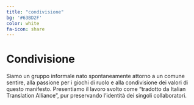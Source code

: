 ```yaml
---
title: "condivisione"
bg: '#63BD2F'
color: white
fa-icon: share
---
```


# Condivisione

Siamo un gruppo informale nato spontaneamente attorno a un comune sentire, alla passione per i giochi di ruolo e alla condivisione dei valori di questo manifesto. Presentiamo il lavoro svolto come “tradotto da Italian Translation Alliance”, pur preservando l’identità dei singoli collaboratori.
